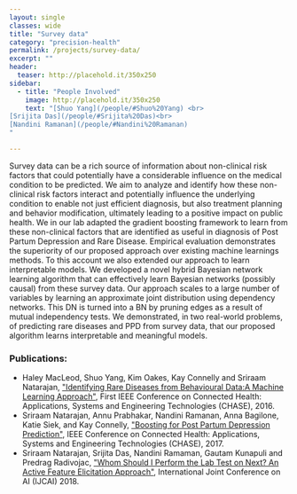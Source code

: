 ```yaml
---
layout: single
classes: wide
title: "Survey data"
category: "precision-health"
permalink: /projects/survey-data/
excerpt: ""
header:
  teaser: http://placehold.it/350x250
sidebar:
  - title: "People Involved"
    image: http://placehold.it/350x250
    text: "[Shuo Yang](/people/#Shuo%20Yang) <br>
[Srijita Das](/people/#Srijita%20Das)<br>
[Nandini Ramanan](/people/#Nandini%20Ramanan)
"

---
```



Survey data can be a rich source of information about non-clinical risk factors that could potentially have a considerable influence on the medical condition to be predicted. We aim to analyze and identify how these non-clinical risk factors interact and potentially influence the underlying condition to enable not just efficient diagnosis, but also treatment planning and behavior modification, ultimately leading to a positive impact on public health. We in our lab adapted the gradient boosting framework to learn from these non-clinical factors that are identified as useful in diagnosis of Post Partum Depression and Rare Disease. Empirical evaluation demonstrates the superiority of our proposed approach over existing machine learnings methods. To this account we also extended our approach to learn interpretable models. We developed a novel hybrid Bayesian network learning algorithm that can effectively learn Bayesian networks (possibly causal) from these survey data. Our approach scales to a large number of variables by learning an approximate joint distribution using dependency networks. This DN is turned into a BN by pruning edges as a result of mutual independency tests. We demonstrated, in two real-world problems, of predicting rare diseases and PPD from survey data, that our proposed algorithm learns interpretable and meaningful models.

### Publications:

* Haley MacLeod, Shuo Yang, Kim Oakes, Kay Connelly and Sriraam Natarajan, ["Identifying Rare Diseases from Behavioural Data:A Machine Learning Approach"](http://utdallas.edu/~sxn177430/Papers/chase-machinelearning.pdf), First IEEE Conference on Connected Health: Applications, Systems and Engineering Technologies (CHASE), 2016.
* Sriraam Natarajan, Annu Prabhakar, Nandini Ramanan, Anna Bagilone, Katie Siek, and Kay Connelly, ["Boosting for Post Partum Depression Prediction"](http://utdallas.edu/~sxn177430/Papers/PPDCHASE17.pdf), IEEE Conference on Connected Health: Applications, Systems and Engineering Technologies (CHASE), 2017.
* Sriraam Natarajan, Srijita Das, Nandini Ramaman, Gautam Kunapuli and Predrag Radivojac, ["Whom Should I Perform the Lab Test on Next? An Active Feature Elicitation Approach"](http://utdallas.edu/~sxn177430/Papers/AFE_IJCAI18.pdf), International Joint Conference on AI (IJCAI) 2018.
